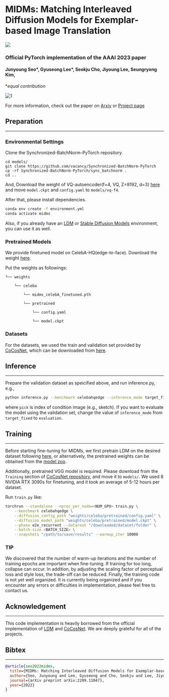 # MIDMs: Matching Interleaved Diffusion Models for Exemplar-based Image Translation

<a href="https://arxiv.org/abs/2209.11047"><img src="https://img.shields.io/badge/arXiv-2209.11047-b31b1b.svg"></a>

 <!-- ## [[Project Page]](https://3dgan-inversion.github.io./) -->

### Official PyTorch implementation of the AAAI 2023 paper

#### Junyoung Seo*, Gyuseong Lee*, Seokju Cho, Jiyoung Lee, Seungryong Kim,

  **equal contribution*

![1](https://ku-cvlab.github.io/MIDMs/resources/qual_celeb.png)

For more information, check out the paper on [Arxiv](https://arxiv.org/abs/2209.11047) or [Project page](https://ku-cvlab.github.io/MIDMs/)

## Preparation

---

### Environmental Settings

Clone the Synchronized-BatchNorm-PyTorch repository.
```
cd models/
git clone https://github.com/vacancy/Synchronized-BatchNorm-PyTorch
cp -rf Synchronized-BatchNorm-PyTorch/sync_batchnorm .
cd ..
```

And, Download the weight of VQ-autoencoder(f=4, VQ, Z=8192, d=3) [here](https://github.com/CompVis/latent-diffusion) and move `model.ckpt` and `config.yaml` to `models/vq-f4`.

After that, please install dependencies.

```bash
conda env create -f environment.yml
conda activate midms
```

Also, if you already have an [LDM](https://github.com/CompVis/latent-diffusion) or [Stable Diffusion Models](https://github.com/CompVis/stable-diffusion) environment, you can use it as well.

### Pretrained Models

We provide finetuned model on CelebA-HQ(edge-to-face). Download the weight [here](https://koreaoffice-my.sharepoint.com/:f:/g/personal/se780_korea_ac_kr/Etx16-dA47pHv8V7GqLKFTgBtvRL67Fn5P5323z9sxQnEA?e=dgDNJp).

Put the weights as followings:

    └── weights

        └── celeba
        
            └── midms_celebA_finetuned.pth
        
            └── pretrained
        
                └── config.yaml
            
                └── model.ckpt

### Datasets

For the datasets, we used the train and validation set provided by [CoCosNet](https://arxiv.org/abs/2004.05571), which can be downloaded from [here](https://github.com/microsoft/CoCosNet).

## Inference

---

Prepare the validation dataset as speicified above, and run inference.py, e.g.,

```bash
python inference.py --benchmark celebahqedge --inference_mode target_fixed --pick 11
```

where `pick` is index of condition image (e.g., sketch). If you want to evaluate the model using the validation set, change the value of `inference_mode` from `target_fixed` to `evaluation`.

## Training

---
Before starting fine-tuning for MIDMs, we first pretrain LDM on the desired dataset following [here](https://github.com/CompVis/latent-diffusion/), or alternatively, the pretrained weights can be obtained from the [model zoo](https://github.com/CompVis/latent-diffusion#model-zoo).

Additionally, pretrained VGG model is required. Please download from the `Training` section of [CoCosNet repository](https://github.com/microsoft/CoCosNet), and move it to `models/`. We used 8 NVIDIA RTX 3090s for finetuning, and it took an average of 5-12 hours per dataset.

 Run `train.py` like:

```bash
torchrun --standalone --nproc_per_node=<NUM_GPU> train.py \
    --benchmark celebahqedge \
    --diffusion_config_path "weights/celeba/pretrained/config.yaml" \
    --diffusion_model_path "weights/celeba/pretrained/model.ckpt" \
    --phase e2e_recurrent --dataroot "/downloaded/dataset/folder" \
    --batch-size <BATCH_SIZE> \
    --snapshots "/path/to/save/results" --warmup_iter 10000
```

### TIP
We discovered that the number of warm-up iterations and the number of training epochs are important when fine-tuning. If training for too long, collapse can occur. In addition, by adjusting the scaling factor of perceptual loss and style loss, the trade-off can be reduced. Finally, the training code is not yet well organized. It is currently being organized and if you encounter any errors or difficulties in implementation, please feel free to contact us.

## Acknowledgement

---

This code implementation is heavily borrowed from the official implementation of [LDM](https://github.com/CompVis/latent-diffusion) and [CoCosNet](https://github.com/microsoft/CoCosNet). We are deeply grateful for all of the projects.

## Bibtex

---

```bibtex
@article{seo2022midms,
  title={MIDMs: Matching Interleaved Diffusion Models for Exemplar-based Image Translation},
  author={Seo, Junyoung and Lee, Gyuseong and Cho, Seokju and Lee, Jiyoung and Kim, Seungryong},
  journal={arXiv preprint arXiv:2209.11047},
  year={2022}
}
```
